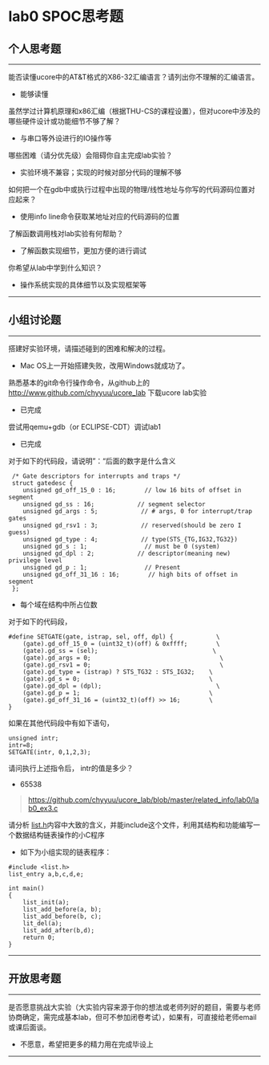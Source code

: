 # lab0 SPOC思考题

## 个人思考题

---

能否读懂ucore中的AT&T格式的X86-32汇编语言？请列出你不理解的汇编语言。
- 能够读懂

虽然学过计算机原理和x86汇编（根据THU-CS的课程设置），但对ucore中涉及的哪些硬件设计或功能细节不够了解？
- 与串口等外设进行的IO操作等


哪些困难（请分优先级）会阻碍你自主完成lab实验？
- 实验环境不兼容；实现的时候对部分代码的理解不够

>   

如何把一个在gdb中或执行过程中出现的物理/线性地址与你写的代码源码位置对应起来？
- 使用info line命令获取某地址对应的代码源码的位置


了解函数调用栈对lab实验有何帮助？
- 了解函数实现细节，更加方便的进行调试

你希望从lab中学到什么知识？
- 操作系统实现的具体细节以及实现框架等

>   

---

## 小组讨论题

---

搭建好实验环境，请描述碰到的困难和解决的过程。
- Mac OS上一开始搭建失败，改用Windows就成功了。

熟悉基本的git命令行操作命令，从github上的 http://www.github.com/chyyuu/ucore_lab 下载ucore lab实验
- 已完成

尝试用qemu+gdb（or ECLIPSE-CDT）调试lab1
- 已完成

对于如下的代码段，请说明”：“后面的数字是什么含义
```
 /* Gate descriptors for interrupts and traps */
 struct gatedesc {
    unsigned gd_off_15_0 : 16;        // low 16 bits of offset in segment
    unsigned gd_ss : 16;            // segment selector
    unsigned gd_args : 5;            // # args, 0 for interrupt/trap gates
    unsigned gd_rsv1 : 3;            // reserved(should be zero I guess)
    unsigned gd_type : 4;            // type(STS_{TG,IG32,TG32})
    unsigned gd_s : 1;                // must be 0 (system)
    unsigned gd_dpl : 2;            // descriptor(meaning new) privilege level
    unsigned gd_p : 1;                // Present
    unsigned gd_off_31_16 : 16;        // high bits of offset in segment
 };
 ```

- 每个域在结构中所占位数

对于如下的代码段，
```
#define SETGATE(gate, istrap, sel, off, dpl) {            \
    (gate).gd_off_15_0 = (uint32_t)(off) & 0xffff;        \
    (gate).gd_ss = (sel);                                \
    (gate).gd_args = 0;                                    \
    (gate).gd_rsv1 = 0;                                    \
    (gate).gd_type = (istrap) ? STS_TG32 : STS_IG32;    \
    (gate).gd_s = 0;                                    \
    (gate).gd_dpl = (dpl);                                \
    (gate).gd_p = 1;                                    \
    (gate).gd_off_31_16 = (uint32_t)(off) >> 16;        \
}
```
如果在其他代码段中有如下语句，
```
unsigned intr;
intr=8;
SETGATE(intr, 0,1,2,3);
```
请问执行上述指令后， intr的值是多少？

- 65538

> https://github.com/chyyuu/ucore_lab/blob/master/related_info/lab0/lab0_ex3.c

请分析 [list.h](https://github.com/chyyuu/ucore_lab/blob/master/labcodes/lab2/libs/list.h)内容中大致的含义，并能include这个文件，利用其结构和功能编写一个数据结构链表操作的小C程序
- 如下为小组实现的链表程序：
```
#include <list.h>
list_entry a,b,c,d,e;

int main()
{
    list_init(a);
    list_add_before(a, b);
    list_add_before(b, c);
    lit_del(a);
    list_add_after(b,d);
    return 0;
}
```

> 

---

## 开放思考题

---

是否愿意挑战大实验（大实验内容来源于你的想法或老师列好的题目，需要与老师协商确定，需完成基本lab，但可不参加闭卷考试），如果有，可直接给老师email或课后面谈。
- 不愿意，希望把更多的精力用在完成毕设上

>  

---
